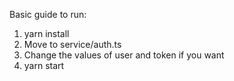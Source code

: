 Basic guide to run:
1. yarn install
2. Move to service/auth.ts
3. Change the values of user and token if you want
4. yarn start
